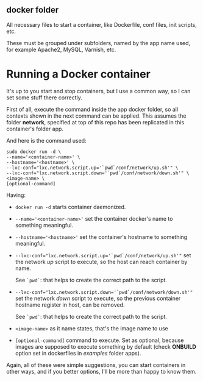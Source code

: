 docker folder
-------------

All necessary files to start a container, like Dockerfile, conf files, init scripts, etc.

These must be grouped under subfolders, named by the app name used, for example Apache2,
MySQL, Varnish, etc.

Running a Docker container
==========================

It's up to you start and stop containers, but I use a common way, so I can set some stuff
there correctly. 

First of all, execute the command inside the app docker folder, so all contexts shown in the
next command can be applied. This assumes the folder **network**, specified at top of this repo
has been replicated in this container's folder app.

And here is the command used:

```
sudo docker run -d \
--name='<container-name>' \
--hostname='<hostname>' \
--lxc-conf="lxc.network.script.up='`pwd`/conf/network/up.sh'" \
--lxc-conf="lxc.network.script.down='`pwd`/conf/network/down.sh'" \
<image-name> \
[optional-command]
```

Having:

* `docker run -d` starts container daemonized.
* `--name='<container-name>'` set the container docker's name to something meaningful.
* `--hostname='<hostname>'` set the container's hostname to something meaningful.
* ``--lxc-conf="lxc.network.script.up='`pwd`/conf/network/up.sh'"`` set the network *up* script to execute, so the host can reach container by name.

  See `` `pwd` ``: that helps to create the correct path to the script.
* ``--lxc-conf="lxc.network.script.down='`pwd`/conf/network/down.sh'"`` set the network *down* script to execute, so the previous container hostname register in host, can be removed.

  See `` `pwd` ``: that helps to create the correct path to the script.

* `<image-name>` as it name states, that's the image name to use
* `[optional-command]` command to execute. Set as optional, because images are supposed to execute something by default (check **ONBUILD** option set in dockerfiles in *examples* folder apps).

Again, all of these were simple suggestions, you can start containers in other ways, and if you better options, I'll be more than happy to know them.
